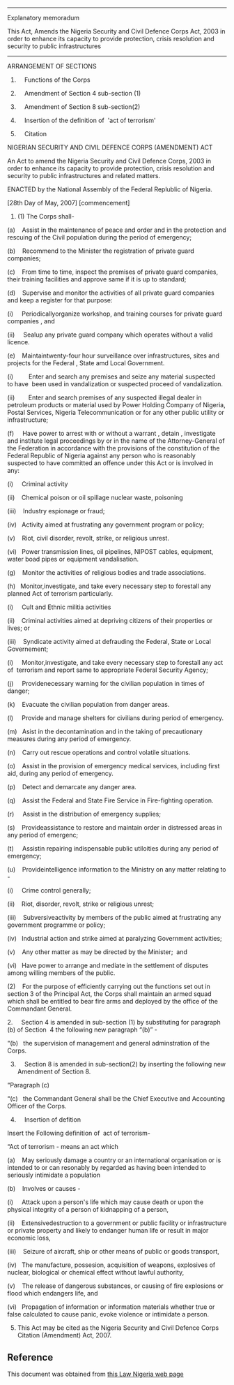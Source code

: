 # 

__________________

Explanatory memoradum

This Act, Amends the Nigeria Security and Civil Defence Corps Act, 2003 in order to enhance its capacity to provide protection, crisis resolution and security to public infrastructures

__________________

ARRANGEMENT OF SECTIONS

1.     Functions of the Corps

2.     Amendment of Section 4 sub-section (1)

3.     Amendment of Section 8 sub-section(2)

4.     Insertion of the definition of  'act of terrorism'

5.     Citation

NIGERIAN SECURITY AND CIVIL DEFENCE CORPS (AMENDMENT) ACT

An Act to amend the Nigeria Security and Civil Defence Corps, 2003 in order to enhance its capacity to provide protection, crisis resolution and security to public infrastructures and related matters.

ENACTED by the National Assembly of the Federal Replublic of Nigeria.

[28th Day of May, 2007] [commencement]

1. (1) The Corps shall-

(a)    Assist in the maintenance of peace and order and in the protection and rescuing of the Civil population during the period of emergency;

(b)    Recommend to the Minister the registration of private guard companies;

(c)    From time to time, inspect the premises of private guard companies, their training facilities and approve same if it is up to standard;

(d)    Supervise and monitor the activities of all private guard companies and keep a register for that purpose:

(i)     Periodicallyorganize workshop, and training courses for private guard companies , and

(ii)     Sealup any private guard company which operates without a valid licence.

(e)    Maintaintwenty-four hour surveillance over infrastructures, sites and projects for the Federal , State amd Local Government.

(i)         Enter and search any premises and seize any material suspected       to have  been used in vandalization or suspected proceed of vandalization.

(ii)        Enter and search premises of any suspected illegal dealer in petroleum products or material used by Power Holding Company of Nigeria, Postal Services, Nigeria Telecommunication or for any other public utility or infrastructure;

(f)     Have power to arrest with or without a warrant , detain , investigate and institute legal proceedings by or in the name of the Attorney-General of the Federation in accordance with the provisions of the constitution of the Federal Republic of Nigeria against any person who is reasonably suspected to have committed an offence under this Act or is involved in any:

(i)     Criminal activity

(ii)    Chemical poison or oil spillage nuclear waste, poisoning

(iii)    Industry espionage or fraud;

(iv)   Activity aimed at frustrating any government program or policy;

(v)    Riot, civil disorder, revolt, strike, or religious unrest.

(vi)   Power transmission lines, oil pipelines, NIPOST cables, equipment, water boad pipes or equipment vandalisation.

(g)    Monitor the activities of religious bodies and trade associations.

(h)   Monitor,investigate, and take every necessary step to forestall any planned Act of terrorism particularly.

(i)     Cult and Ethnic militia activities

(ii)    Criminal activities aimed at depriving citizens of their properties or lives; or

(iii)    Syndicate activity aimed at defrauding the Federal, State or Local Governement;

(i)     Monitor,investigate, and take every necessary step to forestall any act of  terrorism and report same to appropriate Federal Security Agency;

(j)     Providenecessary warning for the civilian population in times of danger;

(k)    Evacuate the civilian population from danger areas.

(l)     Provide and manage shelters for civilians during period of emergency.

(m)   Asist in the decontamination and in the taking of precautionary measures during any period of emergency.

(n)    Carry out rescue operations and control volatile situations.

(o)    Assist in the provision of emergency medical services, including first aid, during any period of emergency.

(p)    Detect and demarcate any danger area.

(q)    Assist the Federal and State Fire Service in Fire-fighting operation.

(r)     Assist in the distribution of emergency supplies;

(s)    Provideassistance to restore and maintain order in distressed areas in any period of emergenc;

(t)     Assistin repairing indispensable public utiloities during any period of emergency;

(u)    Provideintelligence information to the Ministry on any matter relating to -

(i)     Crime control generally;

(ii)    Riot, disorder, revolt, strike or religious unrest;

(iii)    Subversiveactivity by members of the public aimed at frustrating any government programme or policy;

(iv)   Industrial action and strike aimed at paralyzing Government activities;

(v)    Any other matter as may be directed by the Minister;  and

(vi)   Have power to arrange and mediate in the settlement of disputes among willing members of the public.

(2)    For the purpose of efficiently carrying out the functions set out in section 3 of the Principal Act, the Corps shall maintain an armed squad which shall be entitled to bear fire arms and deployed by the office of the Commandant General.

2.     Section 4 is amended in sub-section (1) by substituting for paragraph (b) of Section  4 the following new paragraph “(b)” -

“(b)   the supervision of management and general adminstration of the Corps.

3.     Section 8 is amended in sub-section(2) by inserting the following new Amendment of Section 8.

“Paragraph (c)

“(c)   the Commandant General shall be the Chief Executive and Accounting Officer of the Corps.

4.     Insertion of defition

Insert the Following definition of  act of terrorism-

“Act of terrorism - means an act which

(a)    May seriously damage a country or an international organisation or is intended to or can resonably by regarded as having been intended to seriously intimidate a population

(b)    Involves or causes -

(i)     Attack upon a person's life which may cause death or upon the physical integrity of a person of kidnapping of a person,

(ii)    Extensivedestruction to a government or public facility or infrastructure or private property and likely to endanger human life or result in major economic loss,

(iii)    Seizure of aircraft, ship or other means of public or goods transport,

(iv)   The manufacture, possesion, acquisition of weapons, explosives of nuclear, biological or chemical effect without lawful authority,

(v)    The release of dangerous substances, or causing of fire explosions or flood which endangers life, and

(vi)   Propagation of information or information materials whether true or false calculated to cause panic, evoke violence or intimidate a person.

5. This Act may be cited as the Nigeria Security and Civil Defence Corps Citation (Amendment) Act, 2007.

## Reference

This document was obtained from [this Law Nigeria web page](http://www.lawnigeria.com/LFN/N/Nigerian-Security-and-Civil-Defence-Corps%28Amendment%29-Act.php)